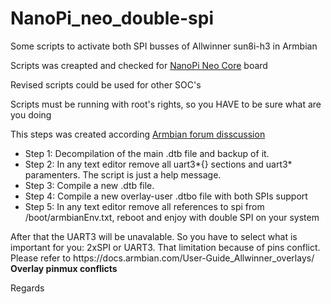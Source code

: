 # NanoPi_neo_double-spi
Some scripts to activate both SPI busses of Allwinner sun8i-h3 in Armbian
<p>Scripts was creapted and checked for <a href="http://nanopi.io/nanopi-neo-core.html">NanoPi Neo Core</a> board</p>
<p>Revised scripts could be used for other SOC's</p>
<p>Scripts must be running with root's rights, so you HAVE to be sure what are you doing</p>
<p>This steps was created according <a href="https://forum.armbian.com/topic/10381-nanopi-neo-core-how-to-activate-a-second-spi/?tab=comments#comment-80893">Armbian forum disscussion</a> </p>

<ul>
<li>Step 1: Decompilation of the main .dtb file and backup of it.
<li>Step 2: In any text editor remove all uart3*{} sections and uart3* paramenters. The script is just a help message.
<li>Step 3: Compile a new .dtb file.
<li>Step 4: Compile a new overlay-user .dtbo file with both SPIs support
<li>Step 5: In any text editor remove all references to spi from /boot/armbianEnv.txt, reboot and enjoy with double SPI on your system
</ul>
<p>After that the UART3 will be unavalable. So you have to select what is important for you: 2xSPI or UART3.
That limitation because of pins conflict. 
Please refer to https://docs.armbian.com/User-Guide_Allwinner_overlays/ <b>Overlay pinmux conflicts</b></p>

Regards
